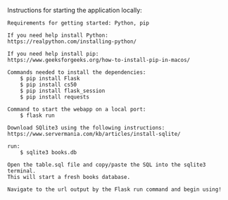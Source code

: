 
Instructions for starting the application locally:

    Requirements for getting started: Python, pip

    If you need help install Python:
    https://realpython.com/installing-python/

    If you need help install pip:
    https://www.geeksforgeeks.org/how-to-install-pip-in-macos/

    Commands needed to install the dependencies:
        $ pip install Flask
        $ pip install cs50
        $ pip install flask_session
        $ pip install requests

    Command to start the webapp on a local port:
        $ flask run

    Download SQlite3 using the following instructions:
    https://www.servermania.com/kb/articles/install-sqlite/

    run:
        $ sqlite3 books.db

    Open the table.sql file and copy/paste the SQL into the sqlite3 terminal.
    This will start a fresh books database.

    Navigate to the url output by the Flask run command and begin using!

